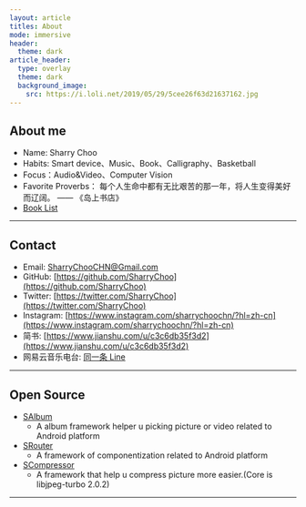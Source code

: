```yaml
---
layout: article
titles: About
mode: immersive
header:
  theme: dark
article_header:
  type: overlay
  theme: dark
  background_image:
    src: https://i.loli.net/2019/05/29/5cee26f63d21637162.jpg
---
```


## About me
- Name: Sharry Choo
- Habits: Smart device、Music、Book、Calligraphy、Basketball
- Focus：Audio&Video、Computer Vision
- Favorite Proverbs： 每个人生命中都有无比艰苦的那一年，将人生变得美好而辽阔。 —— 《岛上书店》
- [Book List](https://sharrychoo.github.io/blog/2018/05/01/book-list.html)

---

## Contact
- Email: SharryChooCHN@Gmail.com
- GitHub: [https://github.com/SharryChoo](https://github.com/SharryChoo)
- Twitter: [https://twitter.com/SharryChoo](https://twitter.com/SharryChoo)
- Instagram: [https://www.instagram.com/sharrychoochn/?hl=zh-cn](https://www.instagram.com/sharrychoochn/?hl=zh-cn)
- 简书: [https://www.jianshu.com/u/c3c6db35f3d2](https://www.jianshu.com/u/c3c6db35f3d2)
- 网易云音乐电台: [同一条 Line](https://music.163.com/#/djradio?id=794045364)

---

## Open Source
- [SAlbum](https://github.com/SharryChoo/SAlbum)
  - A album framework helper u picking picture or video related to Android platform
- [SRouter](https://github.com/SharryChoo/SRouter)
  - A framework of componentization related to Android platform
- [SCompressor](https://github.com/SharryChoo/SCompressor)
  - A framework that help u compress picture more easier.(Core is libjpeg-turbo 2.0.2)

---